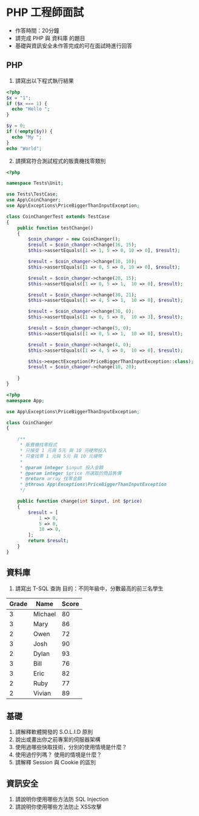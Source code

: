 # PHP 工程師面試
* 作答時間：20分鐘
* 請完成 PHP 與 資料庫 的題目
* 基礎與資訊安全未作答完成的可在面試時進行回答

## PHP
1. 請寫出以下程式執行結果
```php
<?php
$x = "1";
if ($x === 1) {
  echo "Hello ";
}

$y = 0;
if (!empty($y)) {
  echo "My ";
}
echo "World";
```

2. 請撰寫符合測試程式的販賣機找零類別

```php
<?php

namespace Tests\Unit;

use Tests\TestCase;
use App\CoinChanger;
use App\Exceptions\PriceBiggerThanInputException;

class CoinChangerTest extends TestCase
{
    public function testChange()
    {
        $coin_changer = new CoinChanger();
        $result = $coin_changer->change(16, 15);
        $this->assertEquals([1 => 1, 5 => 0, 10 => 0], $result);

        $result = $coin_changer->change(10, 10);
        $this->assertEquals([1 => 0, 5 => 0, 10 => 0], $result);

        $result = $coin_changer->change(20, 15);
        $this->assertEquals([1 => 0, 5 => 1,  10 => 0], $result);

        $result = $coin_changer->change(30, 21);
        $this->assertEquals([1 => 4, 5 => 1,  10 => 0], $result);

        $result = $coin_changer->change(30, 0);
        $this->assertEquals([1 => 0, 5 => 0,  10 => 3], $result);

        $result = $coin_changer->change(5, 0);
        $this->assertEquals([1 => 0, 5 => 1,  10 => 0], $result);

        $result = $coin_changer->change(4, 0);
        $this->assertEquals([1 => 4, 5 => 0,  10 => 0], $result);

        $this->expectException(PriceBiggerThanInputException::class);
        $result = $coin_changer->change(10, 20);
        
    }
}


```

```php
<?php
namespace App;

use App\Exceptions\PriceBiggerThanInputException;

class CoinChanger
{

    /**
     * 販賣機找零程式
     * 只接受 1 元與 5元 與 10 元硬幣投入
     * 只會找零 1 元與 5元 與 10 元硬幣
     *
     * @param integer $input 投入金額
     * @param integer $price 所選取的商品售價
     * @return array 找零金額
     * @throws App\Exceptions\PriceBiggerThanInputException
     */

    public function change(int $input, int $price)
    {
        $result = [
            1 => 0,
            5 => 0,
            10 => 0,
        ];
        return $result;
    }
}

```

## 資料庫
1. 請寫出 T-SQL 查詢
目的：不同年級中，分數最高的前三名學生

| Grade | Name    | Score |
| ----- | ------- | ----- |
| 3     | Michael | 80    |
| 3     | Mary    | 86    |
| 2     | Owen    | 72    |
| 3     | Josh    | 90    |
| 2     | Dylan   | 93    |
| 3     | Bill    | 76    |
| 3     | Eric    | 82    |
| 2     | Ruby    | 77    |
| 2     | Vivian  | 89    |




## 基礎
1. 請解釋軟體開發的 S.O.L.I.D 原則
2. 說出或畫出你之前專案的伺服器架構
3. 使用過哪些快取技術，分別的使用情境是什麼？
4. 使用過佇列嗎？ 使用的情境是什麼？
5. 請解釋 Session 與 Cookie 的區別

## 資訊安全
1. 請說明你使用哪些方法防 SQL Injection
2. 請說明你使用哪些方法防止 XSS攻擊

